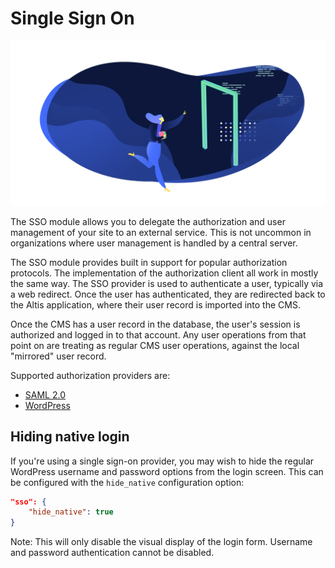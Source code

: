 # Single Sign On

![](./assets/banner-sso.png)

The SSO module allows you to delegate the authorization and user management of your site to an external service. This is not uncommon in organizations where user management is handled by a central server.

The SSO module provides built in support for popular authorization protocols. The implementation of the authorization client all work in mostly the same way. The SSO provider is used to authenticate a user, typically via a web redirect. Once the user has authenticated, they are redirected back to the Altis application, where their user record is imported into the CMS.

Once the CMS has a user record in the database, the user's session is authorized and logged in to that account. Any user operations from that point on are treating as regular CMS user operations, against the local "mirrored" user record.

Supported authorization providers are:

* [SAML 2.0](./saml-2-0.md)
* [WordPress](./wordpress.md)

## Hiding native login

If you're using a single sign-on provider, you may wish to hide the regular WordPress username and password options from the login screen. This can be configured with the `hide_native` configuration option:

```json
"sso": {
	"hide_native": true
}
```

Note: This will only disable the visual display of the login form. Username and password authentication cannot be disabled.
